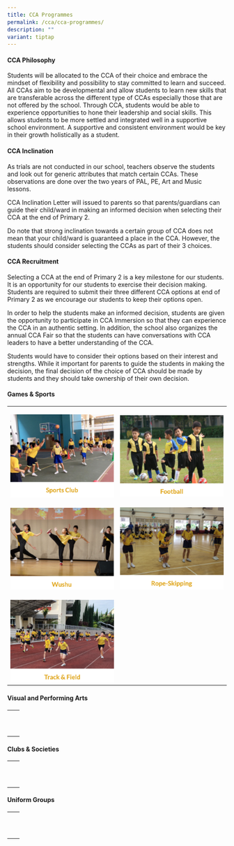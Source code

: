 ```yaml
---
title: CCA Programmes
permalink: /cca/cca-programmes/
description: ""
variant: tiptap
---
```

<h4>CCA Philosophy</h4>
<p>Students will be allocated to the CCA of their choice and embrace the
mindset of flexibility and possibility to stay committed to learn and succeed.
All CCAs aim to be developmental and allow students to learn new skills
that are transferable across the different type of CCAs especially those
that are not offered by the school. Through CCA, students would be able
to experience opportunities to hone their leadership and social skills.
This allows students to be more settled and integrated well in a supportive
school environment. A supportive and consistent environment would be key
in their growth holistically as a student.</p>
<h4>CCA Inclination</h4>
<p>As trials are not conducted in our school, teachers observe the students
and look out for generic attributes that match certain CCAs. These observations
are done over the two years of PAL, PE, Art and Music lessons.</p>
<p>CCA Inclination Letter will issued to parents so that parents/guardians
can guide their child/ward in making an informed decision when selecting
their CCA at the end of Primary 2.</p>
<p>Do note that strong inclination towards a certain group of CCA does not
mean that your child/ward is guaranteed a place in the CCA. However, the
students should consider selecting the CCAs as part of their 3 choices.</p>
<p></p>
<h4>CCA Recruitment</h4>
<p>Selecting a CCA at the end of Primary 2 is a key milestone for our students.
It is an opportunity for our students to exercise their decision making.
Students are required to submit their three different CCA options at end
of Primary 2 as we encourage our students to keep their options open.</p>
<p>In order to help the students make an informed decision, students are
given the opportunity to participate in CCA Immersion so that they can
experience the CCA in an authentic setting. In addition, the school also
organizes the annual CCA Fair so that the students can have conversations
with CCA leaders to have a better understanding of the CCA.</p>
<p>Students would have to consider their options based on their interest
and strengths. While it important for parents to guide the students in
making the decision, the final decision of the choice of CCA should be
made by students and they should take ownership of their own decision.</p>
<p></p>
<h4>Games &amp; Sports</h4>
<table style="minWidth: 50px">
<colgroup>
<col>
<col>
</colgroup>
<tbody>
<tr>
<th rowspan="1" colspan="1">
<p></p>
<div class="isomer-image-wrapper">
<img style="width: 100%" height="auto" width="100%" alt="" src="/images/sports club.png">
</div>
</th>
<th rowspan="1" colspan="1">
<p></p>
<div class="isomer-image-wrapper">
<img style="width: 100%" height="auto" width="100%" alt="" src="/images/football.png">
</div>
</th>
</tr>
<tr>
<td rowspan="1" colspan="1">
<p></p>
<div class="isomer-image-wrapper">
<img style="width: 100%" height="auto" width="100%" alt="" src="/images/wushu.png">
</div>
</td>
<td rowspan="1" colspan="1">
<p></p>
<div class="isomer-image-wrapper">
<img style="width: 100%" height="auto" width="100%" alt="" src="/images/rope skipping.png">
</div>
</td>
</tr>
<tr>
<td rowspan="1" colspan="1">
<p></p>
<div class="isomer-image-wrapper">
<img style="width: 100%" height="auto" width="100%" alt="" src="/images/track&amp;field.png">
</div>
</td>
<td rowspan="1" colspan="1">
<p></p>
</td>
</tr>
</tbody>
</table>
<h4>Visual and Performing Arts</h4>
<table style="minWidth: 50px">
<colgroup>
<col>
<col>
</colgroup>
<tbody>
<tr>
<th rowspan="1" colspan="1">
<p></p>
</th>
<th rowspan="1" colspan="1">
<p></p>
</th>
</tr>
<tr>
<td rowspan="1" colspan="1">
<p></p>
</td>
<td rowspan="1" colspan="1">
<p></p>
</td>
</tr>
<tr>
<td rowspan="1" colspan="1">
<p></p>
</td>
<td rowspan="1" colspan="1">
<p></p>
</td>
</tr>
</tbody>
</table>
<h4>Clubs &amp; Societies</h4>
<table style="minWidth: 50px">
<colgroup>
<col>
<col>
</colgroup>
<tbody>
<tr>
<th rowspan="1" colspan="1">
<p></p>
</th>
<th rowspan="1" colspan="1">
<p></p>
</th>
</tr>
<tr>
<td rowspan="1" colspan="1">
<p></p>
</td>
<td rowspan="1" colspan="1">
<p></p>
</td>
</tr>
<tr>
<td rowspan="1" colspan="1">
<p></p>
</td>
<td rowspan="1" colspan="1">
<p></p>
</td>
</tr>
</tbody>
</table>
<h4>Uniform Groups</h4>
<table style="minWidth: 50px">
<colgroup>
<col>
<col>
</colgroup>
<tbody>
<tr>
<th rowspan="1" colspan="1">
<p></p>
</th>
<th rowspan="1" colspan="1">
<p></p>
</th>
</tr>
<tr>
<td rowspan="1" colspan="1">
<p></p>
</td>
<td rowspan="1" colspan="1">
<p></p>
</td>
</tr>
<tr>
<td rowspan="1" colspan="1">
<p></p>
</td>
<td rowspan="1" colspan="1">
<p></p>
</td>
</tr>
</tbody>
</table>
<p></p>